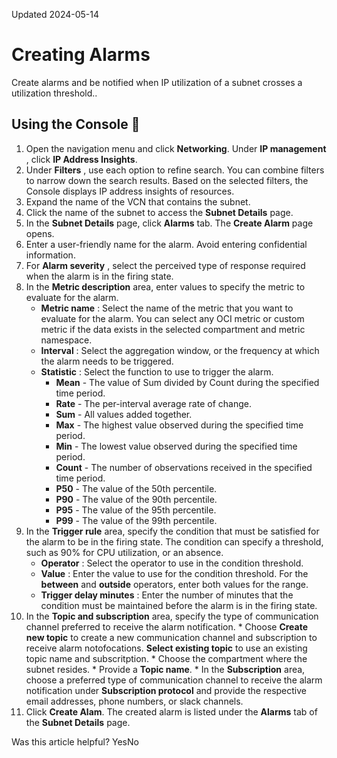 Updated 2024-05-14
# Creating Alarms
Create alarms and be notified when IP utilization of a subnet crosses a utilization threshold.. 
## Using the Console 🔗 
  1. Open the navigation menu and click **Networking**. Under **IP management** , click **IP Address Insights**.
  2. Under **Filters** , use each option to refine search. You can combine filters to narrow down the search results. Based on the selected filters, the Console displays IP address insights of resources.
  3. Expand the name of the VCN that contains the subnet.
  4. Click the name of the subnet to access the **Subnet Details** page.
  5. In the **Subnet Details** page, click **Alarms** tab.
The **Create Alarm** page opens.
  6. Enter a user-friendly name for the alarm. Avoid entering confidential information.
  7. For **Alarm severity** , select the perceived type of response required when the alarm is in the firing state.
  8. In the **Metric description** area, enter values to specify the metric to evaluate for the alarm.
     * **Metric name** : Select the name of the metric that you want to evaluate for the alarm. You can select any OCI metric or custom metric if the data exists in the selected compartment and metric namespace.
     * **Interval** : Select the aggregation window, or the frequency at which the alarm needs to be triggered.
     * **Statistic** : Select the function to use to trigger the alarm.
       * **Mean** - The value of Sum divided by Count during the specified time period.
       * **Rate** - The per-interval average rate of change.
       * **Sum** - All values added together.
       * **Max** - The highest value observed during the specified time period.
       * **Min** - The lowest value observed during the specified time period.
       * **Count** - The number of observations received in the specified time period.
       * **P50** - The value of the 50th percentile.
       * **P90** - The value of the 90th percentile.
       * **P95** - The value of the 95th percentile.
       * **P99** - The value of the 99th percentile.
  9. In the **Trigger rule** area, specify the condition that must be satisfied for the alarm to be in the firing state. The condition can specify a threshold, such as 90% for CPU utilization, or an absence.
     * **Operator** : Select the operator to use in the condition threshold.
     * **Value** : Enter the value to use for the condition threshold. For the **between** and **outside** operators, enter both values for the range.
     * **Trigger delay minutes** : Enter the number of minutes that the condition must be maintained before the alarm is in the firing state.
  10. In the **Topic and subscription** area, specify the type of communication channel preferred to receive the alarm notification. 
     * Choose **Create new topic** to create a new communication channel and subscription to receive alarm notofocations. **Select existing topic** to use an existing topic name and subscritption. 
     * Choose the compartment where the subnet resides.
     * Provide a **Topic name**.
     * In the **Subscription** area, choose a preferred type of communication channel to receive the alarm notification under **Subscription protocol** and provide the respective email addresses, phone numbers, or slack channels.
  11. Click **Create Alam**.
The created alarm is listed under the **Alarms** tab of the **Subnet Details** page.


Was this article helpful?
YesNo

